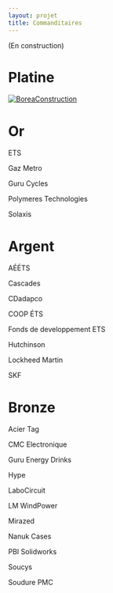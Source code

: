 ```yaml
---
layout: projet
title: Commanditaires
---
```


(En construction)


Platine
==

<a href="http://www.boreaconstruction.com/fr/">
<img borders="0" src="http://www.cad-jobs.ca/photo_view_logo_big.php?employer=285" alt="BoreaConstruction"></a>



Or
==
ETS

Gaz Metro

Guru Cycles

Polymeres Technologies

Solaxis


Argent
======
AÉÉTS

Cascades

CDadapco

COOP ÉTS

Fonds de developpement ETS

Hutchinson

Lockheed Martin

SKF


Bronze
======
Acier Tag

CMC Electronique

Guru Energy Drinks

Hype

LaboCircuit

LM WindPower

Mirazed

Nanuk Cases

PBI Solidworks

Soucys

Soudure PMC
